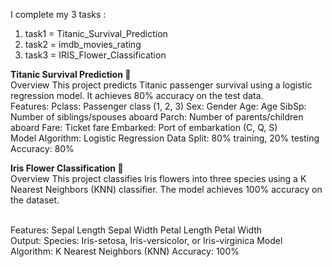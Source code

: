 I complete my 3 tasks :
1) task1 = Titanic_Survival_Prediction
2) task2 = imdb_movies_rating
3) task3 = IRIS_Flower_Classification

**Titanic Survival Prediction 🚢**
<br />Overview
This project predicts Titanic passenger survival using a logistic regression model. It achieves 80% accuracy on the test data.
<br />Features:
Pclass: Passenger class (1, 2, 3)
Sex: Gender
Age: Age
SibSp: Number of siblings/spouses aboard
Parch: Number of parents/children aboard
Fare: Ticket fare
Embarked: Port of embarkation (C, Q, S)
<br />Model
Algorithm: Logistic Regression
Data Split: 80% training, 20% testing
Accuracy: 80%

**Iris Flower Classification 🌸**
<br />Overview
This project classifies Iris flowers into three species using a K Nearest Neighbors (KNN) classifier. The model achieves 100% accuracy on the dataset.

<br />Features:
Sepal Length
Sepal Width
Petal Length
Petal Width
<br />Output:
Species: Iris-setosa, Iris-versicolor, or Iris-virginica
Model
Algorithm: K Nearest Neighbors (KNN)
Accuracy: 100%<br />

